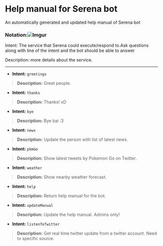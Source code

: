 # Help manual for Serena bot 

An automatically generated and updated help manual of Serena bot

### Notation:![Imgur](https://i.imgur.com/JQheM1b.png)

Intent: The service that Serena could execute/respond to.Ask questions along with line of the intent and the bot should be able to answer

Description: more details about the service.

***

- __Intent:__ `greetings` 

> __Description:__ Greet people. 

- __Intent:__ `thanks` 

> __Description:__ Thanks! xD 

- __Intent:__ `bye` 

> __Description:__ Bye bai :3 

- __Intent:__ `news` 

> __Description:__ Update the person with list of latest news. 

- __Intent:__ `pkmGo` 

> __Description:__ Show latest tweets by Pokemon Go on Twitter. 

- __Intent:__ `weather` 

> __Description:__ Show nearby weather forecast. 

- __Intent:__ `help` 

> __Description:__ Return help manual for the bot. 

- __Intent:__ `updateManual` 

> __Description:__ Update the help manual. Admins only! 

- __Intent:__ `listenToTwitter` 

> __Description:__ Get real time twitter update from a twitter account. Need to specific source. 